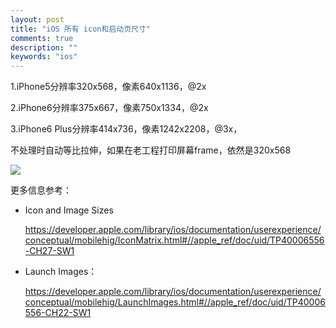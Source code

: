 ```yaml
---
layout: post
title: "iOS 所有 icon和启动页尺寸"
comments: true
description: ""
keywords: "ios"
---
```


1.iPhone5分辨率320x568，像素640x1136，@2x

2.iPhone6分辨率375x667，像素750x1334，@2x

3.iPhone6 Plus分辨率414x736，像素1242x2208，@3x，

  不处理时自动等比拉伸，如果在老工程打印屏幕frame，依然是320x568

  ![](http://ww3.sinaimg.cn/mw690/6314d064gw1f7t4s958y5j20r40fmgnp.jpg)


更多信息参考：

* Icon and Image Sizes

  https://developer.apple.com/library/ios/documentation/userexperience/conceptual/mobilehig/IconMatrix.html#//apple_ref/doc/uid/TP40006556-CH27-SW1


* Launch Images：

  https://developer.apple.com/library/ios/documentation/userexperience/conceptual/mobilehig/LaunchImages.html#//apple_ref/doc/uid/TP40006556-CH22-SW1

